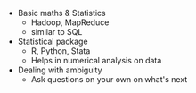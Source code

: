- Basic maths & Statistics
  - Hadoop, MapReduce
   - similar to SQL
- Statistical package
  - R, Python, Stata
  - Helps in numerical analysis on data
- Dealing with ambiguity
  - Ask questions on your own on what's next
